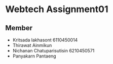 # Webtech Assignment01
## Member
- Kritsada lakhasont 6110450014
- Thirawat Ainmikun 
- Nichanan Chatuparisutisin 6210450571
- Panyakarn Pantaeng 